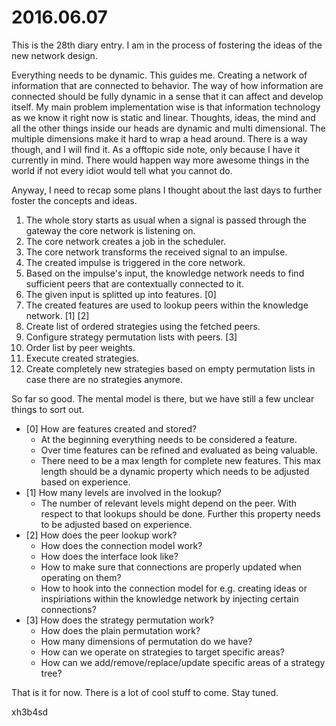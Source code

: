 # 2016.06.07
This is the 28th diary entry. I am in the process of fostering the ideas of the
new network design.

Everything needs to be dynamic. This guides me. Creating a network of
information that are connected to behavior. The way of how information are
connected should be fully dynamic in a sense that it can affect and develop
itself. My main problem implementation wise is that information technology as
we know it right now is static and linear. Thoughts, ideas, the mind and all
the other things inside our heads are dynamic and multi dimensional. The
multiple dimensions make it hard to wrap a head around. There is a way though,
and I will find it. As a offtopic side note, only because I have it currently
in mind. There would happen way more awesome things in the world if not every
idiot would tell what you cannot do.

Anyway, I need to recap some plans I thought about the last days to further
foster the concepts and ideas.

1. The whole story starts as usual when a signal is passed through the gateway
   the core network is listening on.
2. The core network creates a job in the scheduler.
3. The core network transforms the received signal to an impulse.
4. The created impulse is triggered in the core network.
5. Based on the impulse's input, the knowledge network needs to find sufficient
   peers that are contextually connected to it.
  1. The given input is splitted up into features. [0]
  2. The created features are used to lookup peers within the knowledge
     network. [1] [2]
6. Create list of ordered strategies using the fetched peers.
  1. Configure strategy permutation lists with peers. [3]
  2. Order list by peer weights.
7. Execute created strategies.
8. Create completely new strategies based on empty permutation lists in case
   there are no strategies anymore.

So far so good. The mental model is there, but we have still a few unclear
things to sort out.

- [0] How are features created and stored?
  - At the beginning everything needs to be considered a feature.
  - Over time features can be refined and evaluated as being valuable.
  - There need to be a max length for complete new features. This max length
    should be a dynamic property which needs to be adjusted based on
    experience.
- [1] How many levels are involved in the lookup?
  - The number of relevant levels might depend on the peer. With respect to
    that lookups should be done. Further this property needs to be adjusted
    based on experience.
- [2] How does the peer lookup work?
  - How does the connection model work?
  - How does the interface look like?
  - How to make sure that connections are properly updated when operating on
    them?
  - How to hook into the connection model for e.g. creating ideas or
    inspiriations within the knowledge network by injecting certain
    connections?
- [3] How does the strategy permutation work?
  - How does the plain permutation work?
  - How many dimensions of permutation do we have?
  - How can we operate on strategies to target specific areas?
  - How can we add/remove/replace/update specific areas of a strategy tree?

That is it for now. There is a lot of cool stuff to come. Stay tuned.

xh3b4sd
